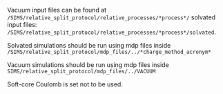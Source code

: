 
Vacuum input files can be found at
`/SIMS/relative_split_protocol/relative_processes/*process*/` 
solvated input files: 
`/SIMS/relative_split_protocol/relative_processes/*process*/solvated`.

Solvated simulations should be run using mdp files inside
`/SIMS/relative_split_protocol/mdp_files/../*charge_method_acronym*`

Vacuum simulations should be run using mdp files inside
`SIMS/relative_split_protocol/mdp_files/../VACUUM`

Soft-core Coulomb is set not to be used.
